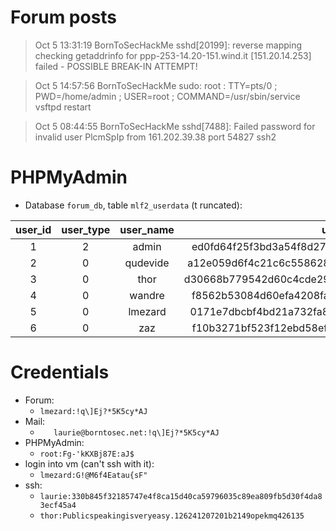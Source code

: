 # Forum posts

> Oct 5 13:31:19 BornToSecHackMe sshd[20199]: reverse mapping checking getaddrinfo for ppp-253-14.20-151.wind.it [151.20.14.253] failed - POSSIBLE BREAK-IN ATTEMPT!

> Oct 5 14:57:56 BornToSecHackMe sudo: root : TTY=pts/0 ; PWD=/home/admin ; USER=root ; COMMAND=/usr/sbin/service vsftpd restart

> Oct 5 08:44:55 BornToSecHackMe sshd[7488]: Failed password for invalid user PlcmSpIp from 161.202.39.38 port 54827 ssh2

# PHPMyAdmin

- Database `forum_db`, table `mlf2_userdata` (t runcated):

| user_id | user_type | user_name | user_pw | user_email | email_contact | user_ip |
| :-: | :-: | :-: | :-: | :-: | :-: | :-: |
| 1	| 2	| admin |	ed0fd64f25f3bd3a54f8d272ba93b6e76ce7f3d0516d551c28 | admin@borntosec.net | 1 | 192.168.1.47 |
| 2	| 0	| qudevide | a12e059d6f4c21c6c5586283c8ecb2b65618ed0a0dc1b302a2 | qudevide@borntosec.net | 0 | 192.168.1.47	|
| 3	| 0	| thor | d30668b779542d60c4cde29e7170148198b1623f4453866797 | thor@borntosec.net | 0 | 192.168.1.47 |
| 4	| 0	| wandre | f8562b53084d60efa4208fa50d1ef753ef18e089d2dd56c4ed | wandre@borntosec.net | 0 | 192.168.1.47 |
| 5	| 0	| lmezard | 0171e7dbcbf4bd21a732fa859ea98a2950b4f8aa1e5365dc90 | laurie@borntosec.net | 0 | 192.168.56.1 |
| 6	| 0	| zaz | f10b3271bf523f12ebd58ef8581c851991bf0d4b4c4bf49d7c | zaz@borntosec.net | 0 | 192.168.1.47 |


# Credentials

- Forum:
  + `lmezard:!q\]Ej?*5K5cy*AJ`
- Mail:
  + `	laurie@borntosec.net:!q\]Ej?*5K5cy*AJ`
- PHPMyAdmin:
  + `root:Fg-'kKXBj87E:aJ$`
- login into vm (can't ssh with it):
  + `lmezard:G!@M6f4Eatau{sF"`
- ssh:
  + `laurie:330b845f32185747e4f8ca15d40ca59796035c89ea809fb5d30f4da83ecf45a4`
  + `thor:Publicspeakingisveryeasy.126241207201b2149opekmq426135`
